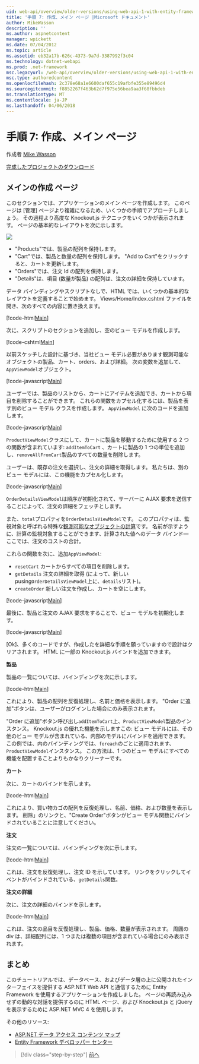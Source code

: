```yaml
---
uid: web-api/overview/older-versions/using-web-api-1-with-entity-framework-5/using-web-api-with-entity-framework-part-7
title: '手順 7: 作成、メイン ページ |Microsoft ドキュメント'
author: MikeWasson
description: ''
ms.author: aspnetcontent
manager: wpickett
ms.date: 07/04/2012
ms.topic: article
ms.assetid: eb32a17b-626c-4373-9a7d-3387992f3c04
ms.technology: dotnet-webapi
ms.prod: .net-framework
msc.legacyurl: /web-api/overview/older-versions/using-web-api-1-with-entity-framework-5/using-web-api-with-entity-framework-part-7
msc.type: authoredcontent
ms.openlocfilehash: 2c378e68a1e6600daf655c19afbfe355e89496d4
ms.sourcegitcommit: f8852267f463b62d7f975e56bea9aa3f68fbbdeb
ms.translationtype: MT
ms.contentlocale: ja-JP
ms.lasthandoff: 04/06/2018
---
```

<a name="part-7-creating-the-main-page"></a>手順 7: 作成、メイン ページ
====================
作成者 [Mike Wasson](https://github.com/MikeWasson)

[完成したプロジェクトのダウンロード](http://code.msdn.microsoft.com/ASP-NET-Web-API-with-afa30545)

## <a name="creating-the-main-page"></a>メインの作成 ページ

このセクションでは、アプリケーションのメイン ページを作成します。 このページは [管理] ページより複雑になるため、いくつかの手順でアプローチしましょう。 その過程より高度な Knockout.js テクニックをいくつかが表示されます。 ページの基本的なレイアウトを次に示します。

![](using-web-api-with-entity-framework-part-7/_static/image1.png)

- "Products"では、製品の配列を保持します。
- "Cart"では、製品と数量の配列を保持します。 "Add to Cart"をクリックすると、カートを更新します。
- "Orders"では、注文 Id の配列を保持します。
- "Details"は、項目 (数量が製品) の配列は、注文の詳細を保持しています。

データ バインディングやスクリプトなしで、HTML では、いくつかの基本的なレイアウトを定義することで始めます。 Views/Home/Index.cshtml ファイルを開き、次のすべての内容に置き換えます。

[!code-html[Main](using-web-api-with-entity-framework-part-7/samples/sample1.html)]

次に、スクリプトのセクションを追加し、空のビュー モデルを作成します。

[!code-cshtml[Main](using-web-api-with-entity-framework-part-7/samples/sample2.cshtml)]

以前スケッチした設計に基づき、当社ビュー モデル必要があります観測可能なオブジェクトの製品、カート、orders、および詳細。 次の変数を追加して、`AppViewModel`オブジェクト。

[!code-javascript[Main](using-web-api-with-entity-framework-part-7/samples/sample3.js)]

ユーザーでは、製品のリストから、カートにアイテムを追加でき、カートから項目を削除することができます。 これらの関数をカプセル化するには、製品を表す別のビュー モデル クラスを作成します。 `AppViewModel` に次のコードを追加します。

[!code-javascript[Main](using-web-api-with-entity-framework-part-7/samples/sample4.js?highlight=4)]

`ProductViewModel`クラスにして、カートに製品を移動するために使用する 2 つの関数が含まれています: `addItemToCart` 、カートに製品の 1 つの単位を追加し、`removeAllFromCart`製品のすべての数量を削除します。

ユーザーは、既存の注文を選択し、注文の詳細を取得します。 私たちは、別のビュー モデルには、この機能をカプセル化します。

[!code-javascript[Main](using-web-api-with-entity-framework-part-7/samples/sample5.js?highlight=4)]

`OrderDetailsViewModel`は順序が初期化されて、サーバーに AJAX 要求を送信することによって、注文の詳細をフェッチとします。

また、`total`プロパティを`OrderDetailsViewModel`です。 このプロパティは、監視対象と呼ばれる特殊な[観測可能なオブジェクトの計算](http://knockoutjs.com/documentation/computedObservables.html)です。 名前が示すように、計算の監視対象することができます、計算された値へのデータ バインド&#8212;ここでは、注文のコストの合計。

これらの関数を次に、追加`AppViewModel`:

- `resetCart` カートからすべての項目を削除します。
- `getDetails` 注文の詳細を取得 (によって、新しい pusing`OrderDetailsViewModel`上に、`details`リスト)。
- `createOrder` 新しい注文を作成し、カートを空にします。


[!code-javascript[Main](using-web-api-with-entity-framework-part-7/samples/sample6.js?highlight=4)]

最後に、製品と注文の AJAX 要求をすることで、ビュー モデルを初期化します。

[!code-javascript[Main](using-web-api-with-entity-framework-part-7/samples/sample7.js)]

[Ok]、多くのコードですが、作成したを詳細な手順を願っていますので設計はクリアされます。 HTML に一部の Knockout.js バインドを追加できます。

**製品**

製品の一覧については、バインディングを次に示します。

[!code-html[Main](using-web-api-with-entity-framework-part-7/samples/sample8.html)]

これにより、製品の配列を反復処理し、名前と価格を表示します。 "Order に追加"ボタンは、ユーザーがログインした場合にのみ表示されます。

"Order に追加"ボタン呼び出し`addItemToCart`上、`ProductViewModel`製品のインスタンス。 Knockout.js の優れた機能を示しますこの: ビュー モデルには、その他のビュー モデルが含まれている、内部のモデルにバインドを適用できます。 この例では、内のバインディングでは、`foreach`のごとに適用されます、`ProductViewModel`インスタンス。 この方法は、1 つのビュー モデルにすべての機能を配置することよりもかなりクリーナーです。

**カート**

次に、カートのバインドを示します。

[!code-html[Main](using-web-api-with-entity-framework-part-7/samples/sample9.html)]

これにより、買い物カゴの配列を反復処理し、名前、価格、および数量を表示します。 削除」のリンクと、"Create Order"ボタンがビュー モデル関数にバインドされていることに注意してください。

**注文**

注文の一覧については、バインディングを次に示します。

[!code-html[Main](using-web-api-with-entity-framework-part-7/samples/sample10.html)]

これは、注文を反復処理し、注文 ID を示しています。 リンクをクリックしてイベントがバインドされている、`getDetails`関数。

**注文の詳細**

次に、注文の詳細のバインドを示します。

[!code-html[Main](using-web-api-with-entity-framework-part-7/samples/sample11.html)]

これは、注文の品目を反復処理し、製品、価格、数量が表示されます。 周囲の div は、詳細配列には、1 つまたは複数の項目が含まれている場合にのみ表示されます。

## <a name="conclusion"></a>まとめ

このチュートリアルでは、データベース、およびデータ層の上に公開されたインターフェイスを提供する ASP.NET Web API と通信するために Entity Framework を使用するアプリケーションを作成しました。 ページの再読み込みせずの動的な対話を提供するのに HTML ページ、および Knockout.js と jQuery を表示するために ASP.NET MVC 4 を使用します。

その他のリソース:

- [ASP.NET データ アクセス コンテンツ マップ](https://msdn.microsoft.com/library/6759sth4.aspx)
- [Entity Framework デベロッパー センター](https://msdn.microsoft.com/data/ef)

> [!div class="step-by-step"]
> [前へ](using-web-api-with-entity-framework-part-6.md)
